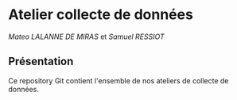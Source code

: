 # Atelier collecte de données

*Mateo LALANNE DE MIRAS* et *Samuel RESSIOT*

## Présentation

Ce repository Git contient l'ensemble de nos ateliers de collecte de données.
